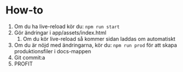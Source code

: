 # How-to

1. Om du ha live-reload kör du: `npm run start`
2. Gör ändringar i app/assets/index.html
    1. Om du kör live-reload så kommer sidan laddas om automatiskt
3. Om du är nöjd med ändringarna, kör du: `npm run prod` för att skapa produktionsfiler i docs-mappen
4. Git commit:a
5. PROFIT